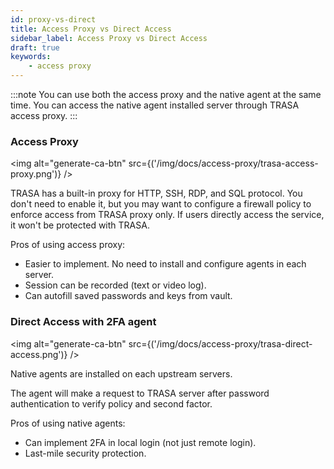 ```yaml
---
id: proxy-vs-direct
title: Access Proxy vs Direct Access
sidebar_label: Access Proxy vs Direct Access
draft: true
keywords: 
    - access proxy
---
```



:::note
You can use both the access proxy and the native agent at the same time.
You can access the native agent installed server through TRASA access proxy.
:::


### Access Proxy
<img alt="generate-ca-btn" src={('/img/docs/access-proxy/trasa-access-proxy.png')} />  

TRASA has a built-in proxy for HTTP, SSH, RDP, and SQL protocol.
You don't need to enable it, but you may want to configure a firewall policy to enforce access from TRASA proxy only.
If users directly access the service, it won't be protected with TRASA.

Pros of using access proxy:
* Easier to implement. No need to install and configure agents in each server.
* Session can be recorded (text or video log).
* Can autofill saved passwords and keys from vault.


### Direct Access with 2FA agent
<img alt="generate-ca-btn" src={('/img/docs/access-proxy/trasa-direct-access.png')} />
  
Native agents are installed on each upstream servers.  

The agent will make a request to TRASA server after password authentication to verify policy and second factor.

Pros of using native agents:
* Can implement 2FA in local login (not just remote login).
* Last-mile security protection. 






